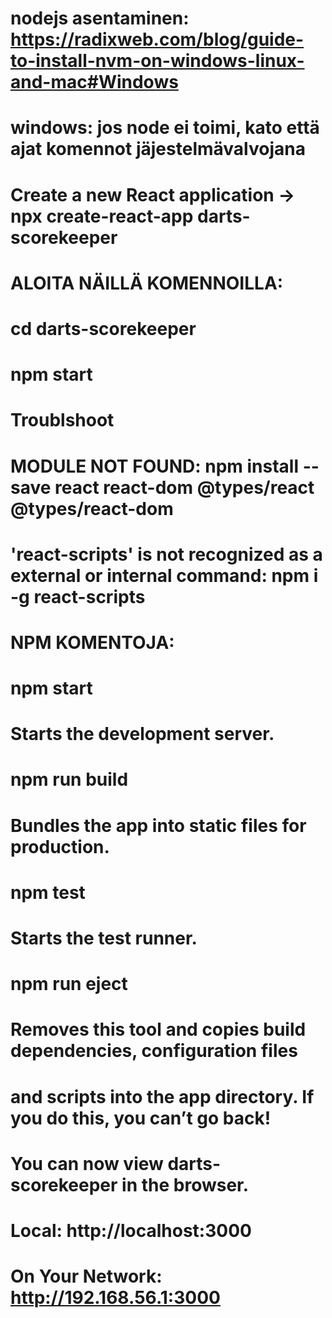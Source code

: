  

# nodejs asentaminen: https://radixweb.com/blog/guide-to-install-nvm-on-windows-linux-and-mac#Windows
# windows: jos node ei toimi, kato että ajat komennot jäjestelmävalvojana


# Create a new React application -> npx create-react-app darts-scorekeeper

# ALOITA NÄILLÄ KOMENNOILLA:

#  cd darts-scorekeeper
#  npm start

#  Troublshoot 
# MODULE NOT FOUND: npm install --save react react-dom @types/react @types/react-dom
# 'react-scripts' is not recognized as a external or internal command: npm i -g react-scripts




# NPM KOMENTOJA:

#  npm start
#    Starts the development server.

#  npm run build
#   Bundles the app into static files for production.

#  npm test
#    Starts the test runner.

#  npm run eject
#    Removes this tool and copies build dependencies, configuration files
#    and scripts into the app directory. If you do this, you can’t go back!



# You can now view darts-scorekeeper in the browser.

#  Local:            http://localhost:3000
#  On Your Network:  http://192.168.56.1:3000

